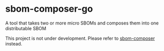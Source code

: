 # sbom-composer-go
A tool that takes two or more micro SBOMs and composes them into one distributable SBOM

This project is not under development. Please refer to [sbom-composer](https://github.com/vmware-samples/sbom-composer) instead.
